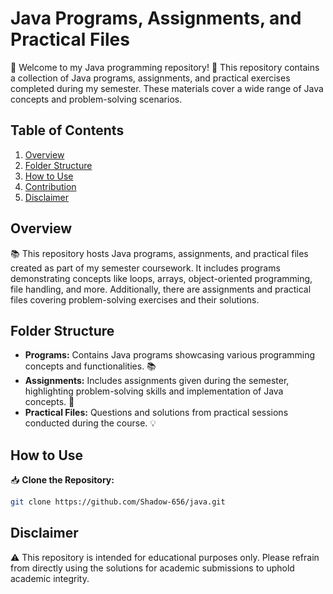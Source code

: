 # Java Programs, Assignments, and Practical Files

👋 Welcome to my Java programming repository! 🚀 This repository contains a collection of Java programs, assignments, and practical exercises completed during my semester. These materials cover a wide range of Java concepts and problem-solving scenarios.

## Table of Contents

1. [Overview](#overview)
2. [Folder Structure](#folder-structure)
3. [How to Use](#how-to-use)
4. [Contribution](#contribution)
5. [Disclaimer](#disclaimer)

## Overview

📚 This repository hosts Java programs, assignments, and practical files created as part of my semester coursework. It includes programs demonstrating concepts like loops, arrays, object-oriented programming, file handling, and more. Additionally, there are assignments and practical files covering problem-solving exercises and their solutions.

## Folder Structure

- **Programs:** Contains Java programs showcasing various programming concepts and functionalities. 📚
- **Assignments:** Includes assignments given during the semester, highlighting problem-solving skills and implementation of Java concepts. 📝
- **Practical Files:** Questions and solutions from practical sessions conducted during the course. 💡

## How to Use

📥 **Clone the Repository:**
   ```bash
   git clone https://github.com/Shadow-656/java.git
   ```

## Disclaimer

⚠️ This repository is intended for educational purposes only. Please refrain from directly using the solutions for academic submissions to uphold academic integrity.

